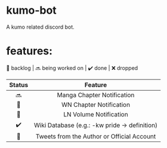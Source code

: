 # kumo-bot

A kumo related discord bot.

# features:
:notebook: backlog |
:soon: being worked on |
:heavy_check_mark: done |
:x: dropped 

| Status        | Feature       |
|:-------------:|:-------------:|
|:soon:|Manga Chapter Notification|
|:notebook:|WN Chapter Notification|
|:notebook:|LN Volume Notification|
|:heavy_check_mark:|Wiki Database (e.g.: -kw pride -> definition)|
|:notebook:|Tweets from the Author or Official Account|
